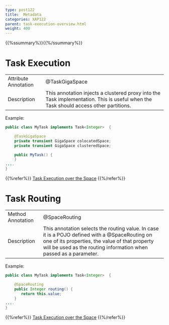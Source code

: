 ```yaml
---
type: post122
title:  Metadata
categories: XAP122
parent: task-execution-overview.html
weight: 400
---
```


{{%ssummary%}}{{%/ssummary%}}


# Task Execution

| | |
|----|----|
|Attribute Annotation|@TaskGigaSpace   |
|Description         | This annotation injects a clustered proxy into the Task implementation. This is useful when the Task should access other partitions.   |

Example:


```java
public class MyTask implements Task<Integer>  {

    @TaskGigaSpace
    private transient GigaSpace colocatedSpace;
    private transient GigaSpace clusteredSpace;

    public MyTask() {
    }
....
}
```

{{%refer%}}
[Task Execution over the Space](./task-execution-overview.html)
{{%/refer%}}



# Task Routing

| | |
|----|----|
|Method Annotation|@SpaceRouting  |
|Description         | This annotation selects the routing value. In case it is a POJO defined with a @SpaceRouting on one of its properties, the value of that property will be used as the routing information when passed as a parameter.   |


Example:


```java
public class MyTask implements Task<Integer>  {

    @SpaceRouting
    public Integer routing() {
       return this.value;
    }
....
}
```


{{%refer%}}
[Task Execution over the Space](./task-execution-overview.html)
{{%/refer%}}
